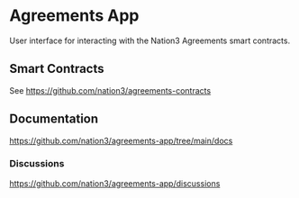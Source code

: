 # Agreements App

User interface for interacting with the Nation3 Agreements smart contracts.

## Smart Contracts

See https://github.com/nation3/agreements-contracts

## Documentation

https://github.com/nation3/agreements-app/tree/main/docs

### Discussions

https://github.com/nation3/agreements-app/discussions
